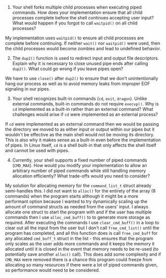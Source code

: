 1. Your shell forks multiple child processes when executing piped commands. How does your implementation ensure that all child processes complete before the shell continues accepting user input? What would happen if you forgot to call `waitpid()` on all child processes?

My implementation uses `waitpid()` to ensure all child processes are complete before continuing. If neither `wait()` nor `waitpid()` were used, then the child processes would become zombies and lead to undefined behavior.

2. The `dup2()` function is used to redirect input and output file descriptors. Explain why it is necessary to close unused pipe ends after calling `dup2()`. What could go wrong if you leave pipes open?

We have to use `close()` after `dup2()` to ensure that we don't unintentionally hang our process as well as to avoid memory leaks from improper EOF signaling in our pipes.

3. Your shell recognizes built-in commands (`cd`, `exit`, `dragon`). Unlike external commands, built-in commands do not require `execvp()`. Why is `cd` implemented as a built-in rather than an external command? What challenges would arise if `cd` were implemented as an external process?

If `cd` were implemented as an external command then we would be passing the directory we moved to as either input or output within our pipes but it wouldn't be effective as the main shell would not be moving its directory. This is also why it makes sense as a built-in even before the implementation of pipes. In Linux itself, `cd` is a shell built-in that only affects the shell itself and cannot be used with pipes.

4. Currently, your shell supports a fixed number of piped commands (`CMD_MAX`). How would you modify your implementation to allow an arbitrary number of piped commands while still handling memory allocation efficiently? What trade-offs would you need to consider?

My solution for allocating memory for the `command_list_t` struct already semi-handles this. I did not want to `alloc()` for the entirety of the array (8 commands) when the program starts although it might be a more performant option because I wanted to try dynamically scaling up the amount of command structs as needed from the users' input. I always allocate one struct to start the program with and if the user has multiple commands then I use `alloc_cmd_buff()` to to generate more storage as required. After executing the commands I use `clear_cmd_buff()` in a loop to clear out all the input from the user but I don't call `free_cmd_list()` until the program has completed, and all this function does is call `free_cmd_buff` for any allocated `cmd_buff_t` struct in the list - this ensures that the program only scales as the user adds more commands and it keeps the memory it allocated until it is closed in the event that memory needs to be re-used (to potentially save another `alloc()` call). This does add some complexity and if `CMD_MAX` were removed there is a chance this program could freeze from allocating so many resources if there were a lot of piped commands given, so performance would need to be considered.